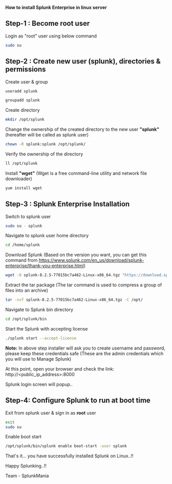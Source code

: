 **How to install Splunk Enterprise in linux server**

## Step-1 : Become root user
Login as "root" user using below command
```bash
sudo su 
```
## Step-2 : Create new user (splunk), directories & permissions

Create user & group

```bash
useradd splunk

groupadd splunk

```
Create directory
```bash
mkdir /opt/splunk
```

Change the ownership of the created directory to the new user **"splunk"** (hereafter will be called as splunk user)

```bash
chown -R splunk:splunk /opt/splunk/
```


Verify the ownership of the directory
```bash
ll /opt/splunk
```

Install **"wget"**     (Wget is a free command-line utility and network file downloader)
```bash
yum install wget
```

## Step-3 : Splunk Enterprise Installation

Switch to splunk user 
```bash
sudo su - splunk
```

Navigate to splunk user home directory
```bash
cd /home/splunk
```

Download Splunk (Based on the version you want, you can get this command from https://www.splunk.com/en_us/download/splunk-enterprise/thank-you-enterprise.html)
```bash
wget -O splunk-8.2.5-77015bc7a462-Linux-x86_64.tgz "https://download.splunk.com/products/splunk/releases/8.2.5/linux/splunk-8.2.5-77015bc7a462-Linux-x86_64.tgz"
```

Extract the tar package      (The tar command is used to compress a group of files into an archive)
```bash
tar -xvf splunk-8.2.5-77015bc7a462-Linux-x86_64.tgz -C /opt/
```

Navigate to Splunk bin directory
```bash
cd /opt/splunk/bin
```

Start the Splunk with accepting license   
```bash
./splunk start --accept-license
```

**Note:** In above step installer will ask you to create username and password, please keep these credentials safe (These are the admin credentials which you will use to Manage Splunk)

At this point, open your browser and check the link: http://<public_ip_address>:8000

Splunk login screen will popup..

## Step-4: Configure Splunk to run at boot time

Exit from splunk user & sign in as **root** user
``` bash
exit
sudo su 
```

Enable boot start
``` bash
/opt/splunk/bin/splunk enable boot-start -user splunk
```

That's it... you have successfully installed Splunk on Linux..!!

Happy Splunking..!!



Team - SplunkMania
